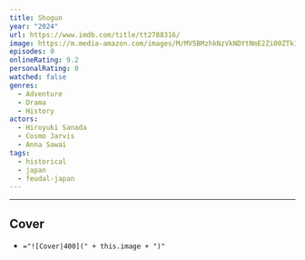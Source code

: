 ```yaml
---
title: Shogun
year: "2024"
url: https://www.imdb.com/title/tt2788316/
image: https://m.media-amazon.com/images/M/MV5BMzhkNzVkNDYtNmE2Zi00ZTk1LTk2OWYtOTU5NWM5OWQ2Zjc0XkEyXkFqcGdeQXVyMjkwOTAyMDU@._V1_SX300.jpg
episodes: 0
onlineRating: 9.2
personalRating: 0
watched: false
genres:
  - Adventure
  - Drama
  - History
actors:
  - Hiroyuki Sanada
  - Cosmo Jarvis
  - Anna Sawai
tags:
  - historical
  - japan
  - feudal-japan
---
```


---


## Cover
- `="![Cover|400](" + this.image + ")"`
